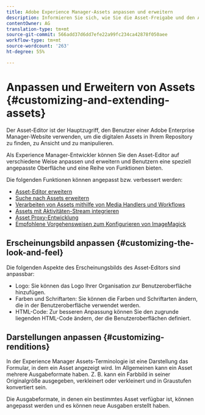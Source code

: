 ```yaml
---
title: Adobe Experience Manager-Assets anpassen und erweitern
description: Informieren Sie sich, wie Sie die Asset-Freigabe und den Asset-Editor anpassen und erweitern können, um Benutzern eine maßgeschneiderte Oberfläche und passende Funktionen zur Verfügung zu stellen.
contentOwner: AG
translation-type: tm+mt
source-git-commit: 566add37d6dd7efe22a99fc234ca42878f050aee
workflow-type: tm+mt
source-wordcount: '263'
ht-degree: 55%

---
```



# Anpassen und Erweitern von Assets {#customizing-and-extending-assets}

Der Asset-Editor ist der Hauptzugriff, den Benutzer einer Adobe Enterprise Manager-Website verwenden, um die digitalen Assets in Ihrem Repository zu finden, zu Ansicht und zu manipulieren.

Als Experience Manager-Entwickler können Sie den Asset-Editor auf verschiedene Weise anpassen und erweitern und Benutzern eine speziell angepasste Oberfläche und eine Reihe von Funktionen bieten.

Die folgenden Funktionen können angepasst bzw. verbessert werden:

* [Asset-Editor erweitern](asseteditorx.md)
* [Suche nach Assets erweitern](searchx.md)
* [Verarbeiten von Assets mithilfe von Media Handlers und Workflows](media-handlers.md)
* [Assets mit Aktivitäten-Stream integrieren](extending-activity-stream.md)
* [Asset Proxy-Entwicklung](proxy.md)
* [Empfohlene Vorgehensweisen zum Konfigurieren von ImageMagick](best-practices-for-imagemagick.md)

## Erscheinungsbild anpassen {#customizing-the-look-and-feel}

Die folgenden Aspekte des Erscheinungsbilds des Asset-Editors sind anpassbar:

* Logo: Sie können das Logo Ihrer Organisation zur Benutzeroberfläche hinzufügen.
* Farben und Schriftarten: Sie können die Farben und Schriftarten ändern, die in der Benutzeroberfläche verwendet werden.
* HTML-Code: Zur besseren Anpassung können Sie den zugrunde liegenden HTML-Code ändern, der die Benutzeroberflächen definiert.

## Darstellungen anpassen {#customizing-renditions}

In der Experience Manager Assets-Terminologie ist eine Darstellung das Formular, in dem ein Asset angezeigt wird. Im Allgemeinen kann ein Asset mehrere Ausgabeformate haben. Z. B. kann ein Farbbild in seiner Originalgröße ausgegeben, verkleinert oder verkleinert und in Graustufen konvertiert sein.

Die Ausgabeformate, in denen ein bestimmtes Asset verfügbar ist, können angepasst werden und es können neue Ausgaben erstellt haben.
